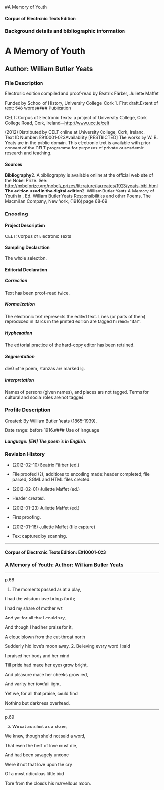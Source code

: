 

#A Memory of Youth


<!-- // 
 function footNote(link) {
 openpopup = window.open(link,"openpopup","width=512,height=128,left=256,top=256,resizable=no,scrollbars=1,menubar=1,statusbar=0,toolbar=0");
}
// -->



#### Corpus of Electronic Texts Edition


### Background details and bibliographic information


A Memory of Youth
=================


Author: William Butler Yeats
----------------------------


### File Description

Electronic edition compiled and proof-read by Beatrix Färber, Juliette Maffet

Funded by School of History, University College, Cork 1. First draft.Extent of text: 548 words#### Publication


CELT: Corpus of Electronic Texts: a project of University College, Cork  
College Road, Cork, Ireland—http://www.ucc.ie/celt

 (2012) Distributed by CELT online at University College, Cork, Ireland.  
Text ID Number: E910001-023Availability [RESTRICTED] 
The works by W. B. Yeats are in the public domain. This electronic text is available with prior consent of the CELT programme for purposes of private or academic research and teaching.


#### Sources


**Bibliography**2. A bibliography is available online at the official web site of the Nobel Prize. See: http://nobelprize.org/nobel\_prizes/literature/laureates/1923/yeats-bibl.html
**The edition used in the digital edition**2. William Butler Yeats A Memory of Youth in , Ed. William Butler Yeats Responsibilities and other Poems. The Macmillan Company, New York, (1916) page 68–69

### Encoding


#### Project Description


CELT: Corpus of Electronic Texts


#### Sampling Declaration


The whole selection.


#### Editorial Declaration


##### Correction


Text has been proof-read twice.


##### Normalization


The electronic text represents the edited text. Lines (or parts of them) reproduced in italics in the printed edition are tagged hi rend="ital".


##### Hyphenation


The editorial practice of the hard-copy editor has been retained.


##### Segmentation


div0 =the poem, stanzas are marked lg.


##### Interpretation


Names of persons (given names), and places are not tagged. Terms for cultural and social roles are not tagged.


### Profile Description


Created: By William Butler Yeats (1865–1939).

 Date range: before 1916.#### Use of language


##### Language: [EN] The poem is in English.


### Revision History


* (2012-02-10) Beatrix Färber (ed.)

* File proofed (2), additions to encoding made; header completed; file parsed; SGML and HTML files created.
* (2012-02-01) Juliette Maffet (ed.)

* Header created.
* (2012-01-23) Juliette Maffet (ed.)

* First proofing.
* (2012-01-18) Juliette Maffet (file capture)

* Text captured by scanning.




---


#### Corpus of Electronic Texts Edition: E910001-023


### A Memory of Youth: Author: William Butler Yeats




---

p.68


1. The moments passed as at a play,
  
I had the wisdom love brings forth;
  
I had my share of mother wit
  
And yet for all that I could say,
  
And though I had her praise for it,
  
A cloud blown from the cut-throat north
  
Suddenly hid love's moon away.
2. Believing every word I said
  
I praised her body and her mind
  
Till pride had made her eyes grow bright,
  
And pleasure made her cheeks grow red,
  
And vanity her footfall light,
  
Yet we, for all that praise, could find
  
Nothing but darkness overhead.


---

p.69

5. We sat as silent as a stone,
  
We knew, though she'd not said a word,
  
That even the best of love must die,
  
And had been savagely undone
  
Were it not that love upon the cry
  
Of a most ridiculous little bird
  
Tore from the clouds his marvellous moon.










